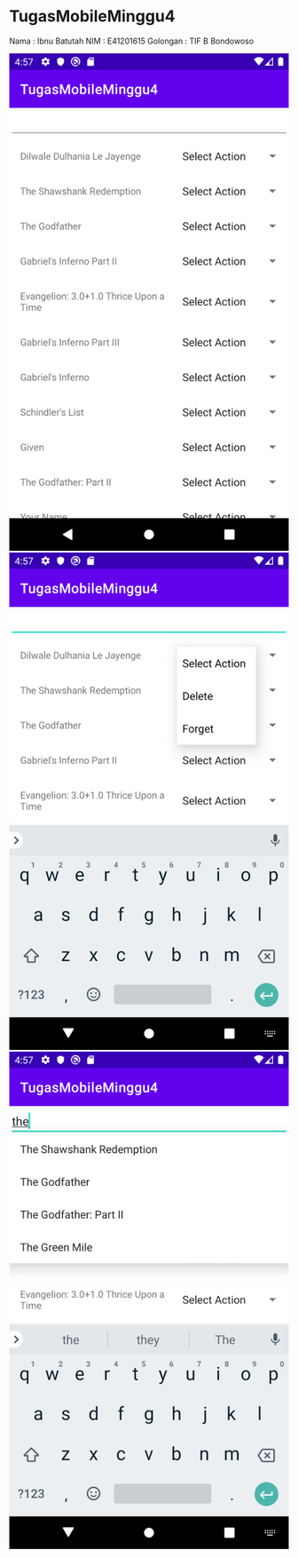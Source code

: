 # TugasMobileMinggu4

Nama : Ibnu Batutah
NIM : E41201615
Golongan : TIF B Bondowoso

![alt text](https://github.com/ibnu009/TugasMobileMinggu4/blob/master/images/Screenshot_1633427821.png)
![alt text](https://github.com/ibnu009/TugasMobileMinggu4/blob/master/images/Screenshot_1633427829.png)
![alt text](https://github.com/ibnu009/TugasMobileMinggu4/blob/master/images/Screenshot_1633427835.png)
